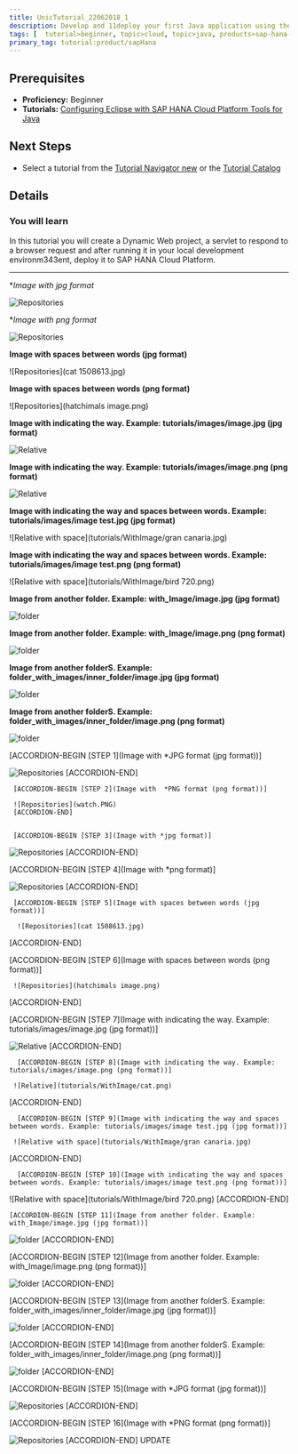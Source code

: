 ```yaml
---
title: UnicTutorial_22062018_1
description: Develop and 11deploy your first Java application using the SAP HANA Cloud Platform Tools for Java
tags: [  tutorial>beginner, topic>cloud, topic>java, products>sap-hana-cloud-platform ]
primary_tag: tutorial:product/sapHana
---
```

## Prerequisites  
 - **Proficiency:** Beginner
 - **Tutorials:** [Configuring Eclipse with SAP HANA Cloud Platform Tools for Java](https://github.com/mamosova/tutorials/edit/master/tutorials/test1111/accardion.md)

## Next Steps
 - Select a tutorial from the [Tutorial Navigator new](http://go.sap.com/developer/tutorial-navigator.html) or the [Tutorial Catalog](http://go.sap.com/developer/tutorials.html)

## Details
### You will learn  
In this tutorial you will create a Dynamic Web project, a servlet to respond to a browser request and after running it in your local development environm343ent, deploy it to SAP HANA Cloud Platform.


---

**Image with *jpg format**

   ![Repositories](Funny-Baby-11.jpg)
   
   
   **Image with *png format**

   ![Repositories](monster.png)
   
   
   **Image with spaces between words (jpg format)**

   ![Repositories](cat 1508613.jpg) 
   
   
   **Image with spaces between words (png format)**

   ![Repositories](hatchimals image.png)
   
   
   **Image with indicating the way. Example: tutorials/images/image.jpg (jpg format)**
   
   ![Relative](tutorials/WithImage/elephant.jpg)
   
   
   **Image with indicating the way. Example: tutorials/images/image.png (png format)**
   
   ![Relative](tutorials/WithImage/cat.png)
   
   
   **Image with indicating the way and spaces between words. Example: tutorials/images/image test.jpg (jpg format)**
   
   ![Relative with space](tutorials/WithImage/gran canaria.jpg)
   
   
   **Image with indicating the way and spaces between words. Example: tutorials/images/image test.png (png format)**
    
   ![Relative with space](tutorials/WithImage/bird 720.png)
   
   
   **Image from another folder. Example: with_Image/image.jpg (jpg format)**
   
   ![folder](folder/the-horse.jpg)
   
   
   **Image from another folder. Example: with_Image/image.png (png format)**
   
   ![folder](folder/diamond.png)
   
   
   **Image from another folderS. Example: folder_with_images/inner_folder/image.jpg (jpg format)**
   
   ![folder](folder/inner_folder/bulldog.jpg)
   
   
   **Image from another folderS. Example: folder_with_images/inner_folder/image.png (png format)**
   
   ![folder](folder/inner_folder/window.png)
   
   
  [ACCORDION-BEGIN [STEP 1](Image with  *JPG format (jpg format))]
   
   ![Repositories](cat0.JPG)
   [ACCORDION-END]
   
   
     [ACCORDION-BEGIN [STEP 2](Image with  *PNG format (png format))]

     ![Repositories](watch.PNG)
     [ACCORDION-END]
   

     [ACCORDION-BEGIN [STEP 3](Image with *jpg format)]

   ![Repositories](Funny-Baby-11.jpg)
   [ACCORDION-END]
   
   
  [ACCORDION-BEGIN [STEP 4](Image with *png format)]

   ![Repositories](monster.png)
   [ACCORDION-END]
   
   
     [ACCORDION-BEGIN [STEP 5](Image with spaces between words (jpg format))]

      ![Repositories](cat 1508613.jpg) 
   [ACCORDION-END]
   
   
   [ACCORDION-BEGIN [STEP 6](Image with spaces between words (png format))]

     ![Repositories](hatchimals image.png)
   [ACCORDION-END]
   
   
   [ACCORDION-BEGIN [STEP 7](Image with indicating the way. Example: tutorials/images/image.jpg (jpg format))]
     
   ![Relative](tutorials/with_Image/elephant.jpg)
   [ACCORDION-END]
   
   
      [ACCORDION-BEGIN [STEP 8](Image with indicating the way. Example: tutorials/images/image.png (png format))]

     ![Relative](tutorials/WithImage/cat.png)
   [ACCORDION-END]
   
   
      [ACCORDION-BEGIN [STEP 9](Image with indicating the way and spaces between words. Example: tutorials/images/image test.jpg (jpg format))]

     ![Relative with space](tutorials/WithImage/gran canaria.jpg)
   [ACCORDION-END]
   
   
      [ACCORDION-BEGIN [STEP 10](Image with indicating the way and spaces between words. Example: tutorials/images/image test.png (png format))]

   ![Relative with space](tutorials/WithImage/bird 720.png)
   [ACCORDION-END]
   
   
    [ACCORDION-BEGIN [STEP 11](Image from another folder. Example: with_Image/image.jpg (jpg format))]   
   
   ![folder](folder/the-horse.jpg)
   [ACCORDION-END]
   
   
   [ACCORDION-BEGIN [STEP 12](Image from another folder. Example: with_Image/image.png (png format))]   
   
   ![folder](folder/diamond.png)
   [ACCORDION-END]
   
   
   [ACCORDION-BEGIN [STEP 13](Image from another folderS. Example: folder_with_images/inner_folder/image.jpg (jpg format))]   

   ![folder](folder/inner_folder/bulldog.jpg)
   [ACCORDION-END]
   
   
   [ACCORDION-BEGIN [STEP 14](Image from another folderS. Example: folder_with_images/inner_folder/image.png (png format))]   

  ![folder](folder/inner_folder/window.png)
   [ACCORDION-END]
   
   
   [ACCORDION-BEGIN [STEP 15](Image with  *JPG format (jpg format))]   

   ![Repositories](cat0.JPG)
   [ACCORDION-END]
   
   
   [ACCORDION-BEGIN [STEP 16](Image with  *PNG format (png format))]   

   ![Repositories](watch.PNG)
   [ACCORDION-END]
UPDATE
